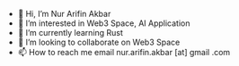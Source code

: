 - 👋 Hi, I’m Nur Arifin Akbar
- 👀 I’m interested in Web3 Space, AI Application
- 🌱 I’m currently learning Rust
- 💞️ I’m looking to collaborate on Web3 Space
- 📫 How to reach me email nur.arifin.akbar [at] gmail .com

